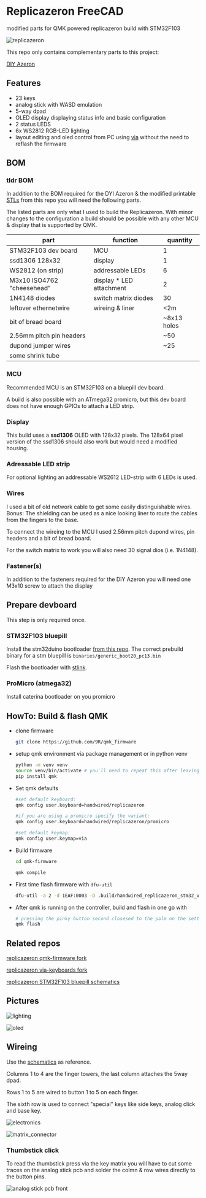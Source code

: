 # Replicazeron FreeCAD

modified parts for QMK powered replicazeron build with STM32F103

![replicazeron](images/replicazeron.JPG "replicazeron")

This repo only contains complementary parts to this project:

[DIY Azeron](https://sites.google.com/view/alvaro-rosati/azeron-keypad-diy-tutorial)

## Features

 * 23 keys
 * analog stick with WASD emulation
 * 5-way dpad
 * OLED display displaying status info and basic configuration
 * 2 status LEDS
 * 6x WS2812 RGB-LED lighting
 * layout editing and oled control from PC using [via](https://www.caniusevia.com/) without the need to reflash the firmware

## BOM

### tldr BOM

In addition to the BOM required for the DYI Azeron & the modified printable [STLs](https://github.com/9R/replicazeron/tree/main/STLs) from this repo you will need the following parts.

The listed parts are only what I used to build the Replicazeron. With minor changes to the configuration a build should be possible with any other MCU & display that is supported by QMK.

|part                        | function                     | quantity    |
|----------------------------|------------------------------|-------------|
| STM32F103 dev board        | MCU                          |           1 |
| ssd1306 128x32             | display                      |           1 |
| WS2812 (on strip)          | addressable LEDs             |           6 |
| M3x10 ISO4762 "cheesehead" | display * LED attachment     |           2 |
| 1N4148 diodes              | switch matrix diodes         |          30 |
| leftover ethernetwire      | wireing & liner              |         <2m |
| bit of bread board         |                              | ~8x13 holes |
| 2.56mm pitch pin headers   |                              |         ~50 |
| dupond jumper wires        |                              |         ~25 |
| some shrink tube           |                              |             |

### MCU
Recommended MCU is an STM32F103 on a bluepill dev board.

A build is also possible with an ATmega32 promicro, but this dev board does not have enough GPIOs to attach a LED strip.

### Display
This build uses a **ssd1306** OLED with 128x32 pixels. The 128x64 pixel version of the ssd1306 should also work but would need a modified housing.

### Adressable LED strip
For optional lighting an addressable WS2612 LED-strip with 6 LEDs is used.

### Wires
I used a bit of old network cable to get some easily distinguishable wires. Bonus: The shielding can be used as a nice looking liner to route the cables from the fingers to the base.

To connect the wireing to the MCU I used 2.56mm pitch dupond wires, pin headers and a bit of bread board.

For the switch matrix to work you will also need 30 signal dios (i.e. 1N4148).

### Fastener(s)
In addition to the fasteners required for the DIY Azeron you will need one M3x10 screw to attach the display

## Prepare devboard

This step is only required once.

### STM32F103 bluepill

Install the stm32duino bootloader [from this repo](https://github.com/rogerclarkmelbourne/STM32duino-bootloader). The correct prebuild binary for a stm bluepill is `binaries/generic_boot20_pc13.bin`

Flash the bootloader with [stlink](https://github.com/stlink-org/stlink).

### ProMicro (atmega32)

Install caterina bootloader on you promicro

## HowTo: Build & flash QMK

 - clone firmware
   ```bash
   git clone https://github.com/9R/qmk_firmware
   ```

 - setup qmk environment via package management or in python venv
   ```bash
   python -m venv venv
   source venv/bin/activate # you'll need to repeat this after leaving the venv. the other steps only need to be executed once
   pip install qmk
   ```

 - Set qmk defaults
   ```bash
   #set default keyboard:
   qmk config user.keyboard=handwired/replicazeron

   #if you are using a promicro specify the variant:
   qmk config user.keyboard=handwired/replicazeron/promicro

   #set default keymap:
   qmk config user.keymap=via
   ```

 - Build firmware
   ```bash
   cd qmk-firmware

   qmk compile
   ```

 - First time flash firmware with ```dfu-util```
   ```bash
   dfu-util -a 2 -d 1EAF:0003 -D .build/handwired_replicazeron_stm32_via.bin
   ```

 - After qmk is running on the controller, build and flash in one go with
   ```bash
   # pressing the pinky button second closesed to the palm on the settings layer in default mapping will activate reboot to lash mode
   qmk flash
   ```
 
## Related repos

[replicazeron qmk-firmware fork](https://github.com/9R/qmk_firmware)

[replicazeron via-keyboards fork](https://github.com/9R/keyboards)

[replicazeron STM32F103 bluepill schematics](https://github.com/9R/replicazeron_schematics)

## Pictures


![lighting](images/replicazeron_lighting.JPG "lighting")

![oled](images/replicazeron_oled.JPG "oled")

## Wireing

Use the [schematics](https://raw.githubusercontent.com/9R/replicazeron_schematics/main/replicazeron_sch.pdf) as reference.

Columns 1 to 4 are the finger towers, the last column attaches the 5way dpad.

Rows 1 to 5 are wired to button 1 to 5 on each finger.

The sixth row is used to connect "special" keys like side keys, analog click and base key.

![electronics](images/replicazeron_electronics.JPG "electronics")

![matrix_connector](images/replicazeron_matrix_connector.JPG "matrix_connector")

### Thumbstick click
To read the thumbstick press via the key matrix you will have to cut some traces on the analog stick pcb and solder the colmn & row wires directly to the button pins.


![analog stick pcb front](images/thumbstick_pcb_cuts.JPG "thumbstick pcb")
